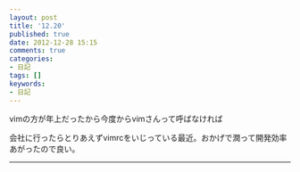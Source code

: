 ```yaml
---
layout: post
title: '12.20'
published: true
date: 2012-12-28 15:15
comments: true
categories:
- 日記
tags: []
keywords:
- 日記
---
```

vimの方が年上だったから今度からvimさんって呼ばなければ

会社に行ったらとりあえずvimrcをいじっている最近。おかげで潤って開発効率あがったので良い。

---

